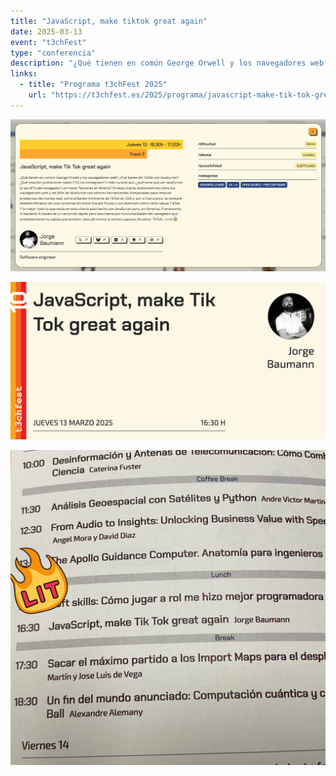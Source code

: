 ```yaml
---
title: "JavaScript, make tiktok great again"
date: 2025-03-13
event: "t3chFest"
type: "conferencia"
description: "¿Qué tienen en común George Orwell y los navegadores web? ¿O el baneo de TikTok con JavaScript? ¿Qué relación podría tener saber CSS con Instagram? Y más curioso aún, ¿qué tiene que ver JavaScript (o las APIs del navegador) con hacer flexiones en directo? En esta charla, exploraremos cómo los navegadores web y las APIs de JavaScript nos ofrecen herramientas inesperadas para resolver problemas del mundo real, como el baneo inminente de TikTok en USA y, por si fuera poco, te revelaré detalles filtrados de una conversación entre Donald Trump y sus asesores sobre cómo salvar TikTok. Y lo mejor: todo lo que verás en esta charla está hecho con JavaScript puro, sin librerías, frameworks ni backend. A través de un recorrido rápido pero fascinante por funcionalidades del navegador que probablemente no sabías que existían, descubriremos si somos capaces de salvar TikTok... o no 😱"
links:
  - title: "Programa t3chFest 2025"
    url: "https://t3chfest.es/2025/programa/javascript-make-tik-tok-great-again"
---
```


![T3chFest 2025](../../assets/talks/javascript-make-tiktok-great-again-t3chfest/main.png)

![T3chFest 2025](../../assets/talks/javascript-make-tiktok-great-again-t3chfest/1.jpg)

![T3chFest 2025](../../assets/talks/javascript-make-tiktok-great-again-t3chfest/2.jpg)
